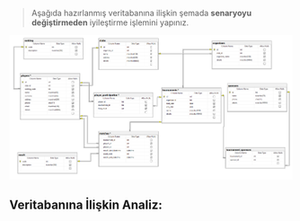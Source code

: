 >Aşağıda hazırlanmış veritabanına ilişkin şemada **senaryoyu değiştirmeden** iyileştirme işlemini yapınız.

![ChessTournament](./chesstournament.png)

**Veritabanına İlişkin Analiz:**
- 